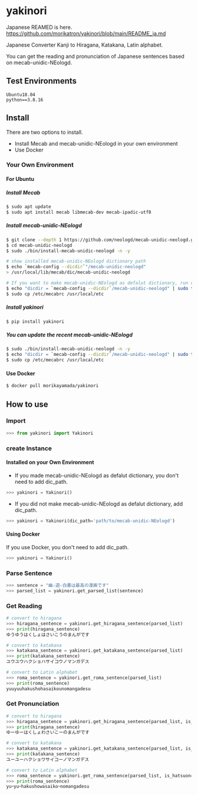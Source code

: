 # yakinori
Japanese REAMED is here.  
https://github.com/morikatron/yakinori/blob/main/README_ja.md

Japanese Converter Kanji to Hiragana, Katakana, Latin alphabet.  

You can get the reading and pronunciation of Japanese sentences based on mecab-unidic-NEologd.  

## Test Environments
```
Ubuntu18.04
python==3.8.16
```

## Install
There are two options to install.
- Install Mecab and mecab-unidic-NEologd in your own environment  
- Use Docker


### Your Own Environment
#### For Ubuntu
##### Install Mecab
```bash
$ sudo apt update
$ sudo apt install mecab libmecab-dev mecab-ipadic-utf8
```

##### Install mecab-unidic-NEologd
```bash
$ git clone --depth 1 https://github.com/neologd/mecab-unidic-neologd.git
$ cd mecab-unidic-neologd
$ sudo ./bin/install-mecab-unidic-neologd -n -y

# show installed mecab-unidic-NEologd dictionary path
$ echo `mecab-config --dicdir`"/mecab-unidic-neologd"
> /usr/local/lib/mecab/dic/mecab-unidic-neologd

# If you want to make mecab-unidic-NEologd as defalut dictionary, run commands below.
$ echo "dicdir = `mecab-config --dicdir`/mecab-unidic-neologd" | sudo tee /etc/mecabrc
$ sudo cp /etc/mecabrc /usr/local/etc

```

##### Install yakinori
```bash
$ pip install yakinori
```

##### You can update the recent mecab-unidic-NEologd
```bash
$ sudo ./bin/install-mecab-unidic-neologd -n -y
$ echo "dicdir = `mecab-config --dicdir`/mecab-unidic-neologd" | sudo tee /etc/mecabrc
$ sudo cp /etc/mecabrc /usr/local/etc
```

#### Use Docker
```bash
$ docker pull morikayamada/yakinori
```

## How to use
### Import
```python
>>> from yakinori import Yakinori
```

### create Instance
#### Installed on your Own Environment
- If you made mecab-unidic-NEologd as defalut dictionary, you don't need to add dic_path.  
```python
>>> yakinori = Yakinori()
```
- If you did not make mecab-unidic-NEologd as defalut dictionary, add dic_path.  
```python
>>> yakinori = Yakinori(dic_path='path/to/mecab-unidic-NEologd') 
```
#### Using Docker
If you use Docker, you don't need to add dic_path.  
```python
>>> yakinori = Yakinori()
```

### Parse Sentence
```python
>>> sentence = "幽☆遊☆白書は最高の漫画です"
>>> parsed_list = yakinori.get_parsed_list(sentence)
```

### Get Reading
```python
# convert to hiragana
>>> hiragana_sentence = yakinori.get_hiragana_sentence(parsed_list)
>>> print(hiragana_sentence)
ゆうゆうはくしょはさいこうのまんがです

# convert to katakana
>>> katakana_sentence = yakinori.get_katakana_sentence(parsed_list)
>>> print(katakana_sentence)
ユウユウハクショハサイコウノマンガデス

# convert to Latin alphabet
>>> roma_sentence = yakinori.get_roma_sentence(parsed_list)
>>> print(roma_sentence)
yuuyuuhakushohasaikounomangadesu
```

### Get Pronunciation
```python
# convert to hiragana
>>> hiragana_sentence = yakinori.get_hiragana_sentence(parsed_list, is_hatsuon=True)
>>> print(hiragana_sentence)
ゆーゆーはくしょわさいこーのまんがです

# convert to katakana
>>> katakana_sentence = yakinori.get_katakana_sentence(parsed_list, is_hatsuon=True)
>>> print(katakana_sentence)
ユーユーハクショワサイコーノマンガデス

# convert to Latin alphabet
>>> roma_sentence = yakinori.get_roma_sentence(parsed_list, is_hatsuon=True)
>>> print(roma_sentence)
yuｰyuｰhakushowasaikoｰnomangadesu
```

